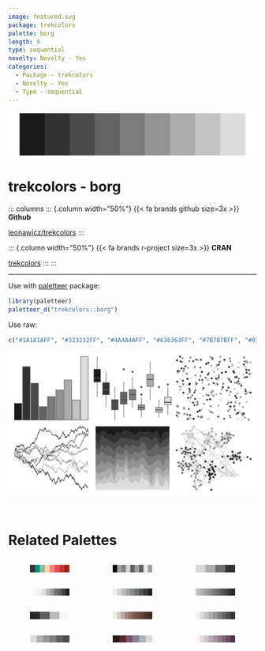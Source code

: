 ```yaml
---
image: featured.svg
package: trekcolors
palette: borg
length: 9
type: sequential
novelty: Novelty - Yes
categories:
  - Package - trekcolors
  - Novelty - Yes
  - Type - sequential
---
```


![](featured.svg)

# trekcolors - borg 

::: columns
::: {.column width="50%"}
{{< fa brands github size=3x >}}
**Github**

[leonawicz/trekcolors](https://github.com/leonawicz/trekcolors)
:::

::: {.column width="50%"}
{{< fa brands r-project size=3x >}}
**CRAN**

[trekcolors](https://CRAN.R-project.org/package=trekcolors)
:::
:::

<hr> 

Use with [paletteer](https://emilhvitfeldt.github.io/paletteer/) package:

```r
library(paletteer)
paletteer_d("trekcolors::borg")
```

Use raw:

```r
c("#1A1A1AFF", "#323232FF", "#4A4A4AFF", "#636363FF", "#7B7B7BFF", "#939393FF", "#ACACACFF", "#C4C4C4FF", "#DDDDDDFF")
``` 

![](examples.png) 

<br>

# Related Palettes

<div class="list" style="display: grid; grid-template-columns: auto auto auto;"> <figure class="figure">
<a href="../../awtools/a_palette/"> <img src="../../awtools/a_palette/featured.svg" style="width: 100%;" class="figure-img"></a>
</figure> <figure class="figure">
<a href="../../ggprism/black_and_white/"> <img src="../../ggprism/black_and_white/featured.svg" style="width: 100%;" class="figure-img"></a>
</figure> <figure class="figure">
<a href="../../awtools/gpalette/"> <img src="../../awtools/gpalette/featured.svg" style="width: 100%;" class="figure-img"></a>
</figure> <figure class="figure">
<a href="../../ggsci/grey_material/"> <img src="../../ggsci/grey_material/featured.svg" style="width: 100%;" class="figure-img"></a>
</figure> <figure class="figure">
<a href="../../Redmonder/sPBIGy1/"> <img src="../../Redmonder/sPBIGy1/featured.svg" style="width: 100%;" class="figure-img"></a>
</figure> <figure class="figure">
<a href="../../miscpalettes/grayscale/"> <img src="../../miscpalettes/grayscale/featured.svg" style="width: 100%;" class="figure-img"></a>
</figure> <figure class="figure">
<a href="../../tayloRswift/folklore/"> <img src="../../tayloRswift/folklore/featured.svg" style="width: 100%;" class="figure-img"></a>
</figure> <figure class="figure">
<a href="../../ggsci/brown_material/"> <img src="../../ggsci/brown_material/featured.svg" style="width: 100%;" class="figure-img"></a>
</figure> <figure class="figure">
<a href="../../Redmonder/sPBIGy2/"> <img src="../../Redmonder/sPBIGy2/featured.svg" style="width: 100%;" class="figure-img"></a>
</figure> <figure class="figure">
<a href="../../ggthemes/excel_Grayscale/"> <img src="../../ggthemes/excel_Grayscale/featured.svg" style="width: 100%;" class="figure-img"></a>
</figure> <figure class="figure">
<a href="../../NatParksPalettes/CapitolReef/"> <img src="../../NatParksPalettes/CapitolReef/featured.svg" style="width: 100%;" class="figure-img"></a>
</figure> <figure class="figure">
<a href="../../Redmonder/sPBIPu/"> <img src="../../Redmonder/sPBIPu/featured.svg" style="width: 100%;" class="figure-img"></a>
</figure> 
</div>
